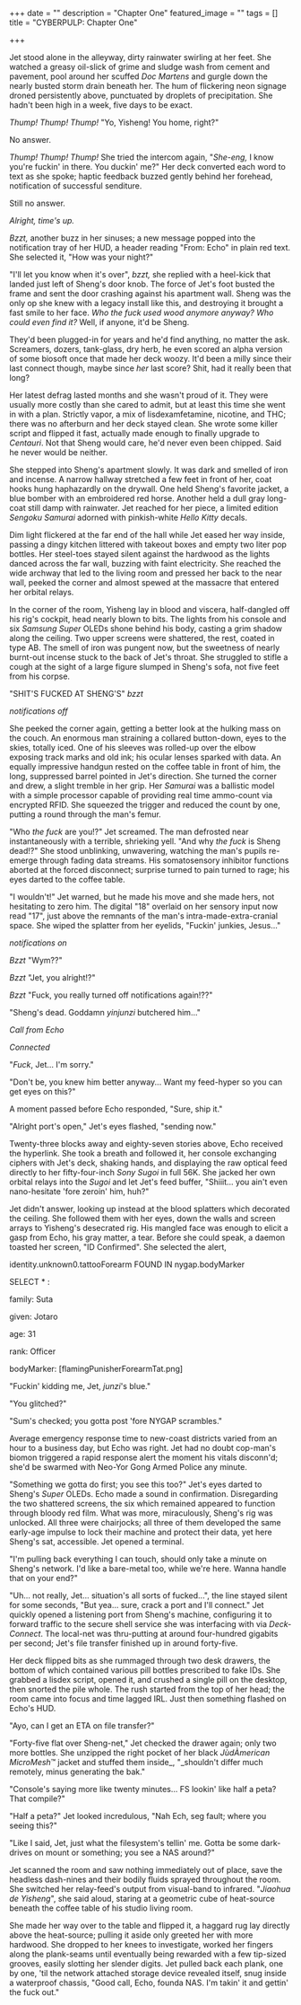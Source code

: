 +++
date = ""
description = "Chapter One"
featured_image = ""
tags = []
title = "CYBERPULP: Chapter One"

+++
  
Jet stood alone in the alleyway, dirty rainwater swirling at her feet. She watched a greasy oil-slick of grime and sludge wash from cement and pavement, pool around her scuffed _Doc Martens_ and gurgle down the nearly busted storm drain beneath her. The hum of flickering neon signage droned persistently above, punctuated by droplets of precipitation. She hadn't been high in a week, five days to be exact.

_Thump! Thump! Thump!_ "Yo, Yisheng! You home, right?"

No answer.

_Thump! Thump! Thump!_ She tried the intercom again, "_She-eng,_ I know you're fuckin' in there. You duckin' me?" Her deck converted each word to text as she spoke; haptic feedback buzzed gently behind her forehead, notification of successful senditure.

Still no answer.

_Alright, time's up._

_Bzzt,_ another buzz in her sinuses; a new message popped into the notification tray of her HUD, a header reading "From: Echo" in plain red text. She selected it, "How was your night?"

"I'll let you know when it's over", _bzzt,_ she replied with a heel-kick that landed just left of Sheng's door knob. The force of Jet's foot busted the frame and sent the door crashing against his apartment wall. Sheng was the only op she knew with a legacy install like this, and destroying it brought a fast smile to her face. _Who the fuck used wood anymore anyway? Who could even find it?_ Well, if anyone, it'd be Sheng.

They'd been plugged-in for years and he'd find anything, no matter the ask. Screamers, dozers, tank-glass, dry herb, he even scored an alpha version of some biosoft once that made her deck woozy. It'd been a milly since their last connect though, maybe since _her_ last score? Shit, had it really been that long?

Her latest defrag lasted months and she wasn't proud of it. They were usually more costly than she cared to admit, but at least this time she went in with a plan. Strictly vapor, a mix of lisdexamfetamine, nicotine, and THC; there was no afterburn and her deck stayed clean. She wrote some killer script and flipped it fast, actually made enough to finally upgrade to _Centauri_. Not that Sheng would care, he'd never even been chipped. Said he never would be neither.

She stepped into Sheng's apartment slowly. It was dark and smelled of iron and incense. A narrow hallway stretched a few feet in front of her, coat hooks hung haphazardly on the drywall. One held Sheng's favorite jacket, a blue bomber with an embroidered red horse. Another held a dull gray long-coat still damp with rainwater. Jet reached for her piece, a limited edition _Sengoku Samurai_ adorned with pinkish-white _Hello Kitty_ decals.

Dim light flickered at the far end of the hall while Jet eased her way inside, passing a dingy kitchen littered with takeout boxes and empty two liter pop bottles. Her steel-toes stayed silent against the hardwood as the lights danced across the far wall, buzzing with faint electricity. She reached the wide archway that led to the living room and pressed her back to the near wall, peeked the corner and almost spewed at the massacre that entered her orbital relays.

In the corner of the room, Yisheng lay in blood and viscera, half-dangled off his rig's cockpit, head nearly blown to bits. The lights from his console and six _Samsung Super_ OLEDs shone behind his body, casting a grim shadow along the ceiling. Two upper screens were shattered, the rest, coated in type AB. The smell of iron was pungent now, but the sweetness of nearly burnt-out incense stuck to the back of Jet's throat. She struggled to stifle a cough at the sight of a large figure slumped in Sheng's sofa, not five feet from his corpse.

"SHIT'S FUCKED AT SHENG'S" _bzzt_

_*notifications off*_

She peeked the corner again, getting a better look at the hulking mass on the couch. An enormous man straining a collared button-down, eyes to the skies, totally iced. One of his sleeves was rolled-up over the elbow exposing track marks and old ink; his ocular lenses sparked with data. An equally impressive handgun rested on the coffee table in front of him, the long, suppressed barrel pointed in Jet's direction. She turned the corner and drew, a slight tremble in her grip. Her _Samurai_ was a ballistic model with a simple processor capable of providing real time ammo-count via encrypted RFID. She squeezed the trigger and reduced the count by one, putting a round through the man's femur.

"Who _the fuck_ are you!?" Jet screamed. The man defrosted near instantaneously with a terrible, shrieking yell. "And why _the fuck_ is Sheng dead!?" She stood unblinking, unwavering, watching the man's pupils re-emerge through fading data streams. His somatosensory inhibitor functions aborted at the forced disconnect; surprise turned to pain turned to rage; his eyes darted to the coffee table.

"I wouldn't!" Jet warned, but he made his move and she made hers, not hesitating to zero him. The digital "18" overlaid on her sensory input now read "17", just above the remnants of the man's intra-made-extra-cranial space. She wiped the splatter from her eyelids, "Fuckin' junkies, Jesus..."

_*notifications on*_

_Bzzt_ "Wym??"

_Bzzt_ "Jet, you alright!?"

_Bzzt_ "Fuck, you really turned off notifications again!??"

"Sheng's dead. Goddamn _yinjunzi_ butchered him..."

_*Call from Echo*_

_*Connected*_

"_Fuck_, Jet... I'm sorry."

"Don't be, you knew him better anyway... Want my feed-hyper so you can get eyes on this?"

A moment passed before Echo responded, "Sure, ship it."

"Alright port's open," Jet's eyes flashed, "sending now."

Twenty-three blocks away and eighty-seven stories above, Echo received the hyperlink. She took a breath and followed it, her console exchanging ciphers with Jet's deck, shaking hands, and displaying the raw optical feed directly to her fifty-four-inch _Sony Sugoi_ in full 56K. She jacked her own orbital relays into the _Sugoi_ and let Jet's feed buffer, "Shiiit... you ain't even nano-hesitate 'fore zeroin' him, huh?"

Jet didn't answer, looking up instead at the blood splatters which decorated the ceiling. She followed them with her eyes, down the walls and screen arrays to Yisheng's desecrated rig. His mangled face was enough to elicit a gasp from Echo, his gray matter, a tear. Before she could speak, a daemon toasted her screen, "ID Confirmed". She selected the alert,

identity.unknown0.tattooForearm FOUND IN nygap.bodyMarker

SELECT * :

family: Suta

given: Jotaro

age: 31

rank: Officer

bodyMarker: \[flamingPunisherForearmTat.png\]

"Fuckin' kidding me, Jet, _junzi_'s blue."

"You glitched?"

"Sum's checked; you gotta post 'fore NYGAP scrambles."

Average emergency response time to new-coast districts varied from an hour to a business day, but Echo was right. Jet had no doubt cop-man's biomon triggered a rapid response alert the moment his vitals disconn'd; she'd be swarmed with Neo-Yor Gong Armed Police any minute.

"Something we gotta do first; you see this too?" Jet's eyes darted to Sheng's _Super_ OLEDs. Echo made a sound in confirmation. Disregarding the two shattered screens, the six which remained appeared to function through bloody red film. What was more, miraculously, Sheng's rig was unlocked. All three were chairjocks; all three of them developed the same early-age impulse to lock their machine and protect their data, yet here Sheng's sat, accessible. Jet opened a terminal.

"I'm pulling back everything I can touch, should only take a minute on Sheng's network. I'd like a bare-metal too, while we're here. Wanna handle that on your end?"

"Uh... not really, Jet... situation's all sorts of fucked...", the line stayed silent for some seconds, "But yea... sure, crack a port and I'll connect." Jet quickly opened a listening port from Sheng's machine, configuring it to forward traffic to the secure shell service she was interfacing with via _Deck-Connect_. The local-net was thru-putting at around four-hundred gigabits per second; Jet's file transfer finished up in around forty-five.

Her deck flipped bits as she rummaged through two desk drawers, the bottom of which contained various pill bottles prescribed to fake IDs. She grabbed a lisdex script, opened it, and crushed a single pill on the desktop, then snorted the pile whole. The rush started from the top of her head; the room came into focus and time lagged IRL. Just then something flashed on Echo's HUD.

"Ayo, can I get an ETA on file transfer?"

"Forty-five flat over Sheng-net," Jet checked the drawer again; only two more bottles. She unzipped the right pocket of her black _JùdÀmerican MicroMesh_™ jacket and stuffed them inside_, "_shouldn't differ much remotely, minus generating the bak."

"Console's saying more like twenty minutes... FS lookin' like half a peta? That compile?"

"Half a peta?" Jet looked incredulous, "Nah Ech, seg fault; where you seeing this?"

"Like I said, Jet, just what the filesystem's tellin' me. Gotta be some dark-drives on mount or something; you see a NAS around?"

Jet scanned the room and saw nothing immediately out of place, save the headless dash-nines and their bodily fluids sprayed throughout the room. She switched her relay-feed's output from visual-band to infrared. "_Jiaohua de Yisheng_", she said aloud, staring at a geometric cube of heat-source beneath the coffee table of his studio living room.

She made her way over to the table and flipped it, a haggard rug lay directly above the heat-source; pulling it aside only greeted her with more hardwood. She dropped to her knees to investigate, worked her fingers along the plank-seams until eventually being rewarded with a few tip-sized grooves, easily slotting her slender digits. Jet pulled back each plank, one by one, 'til the network attached storage device revealed itself, snug inside a waterproof chassis, "Good call, Echo, founda NAS. I'm takin' it and gettin' the fuck out."